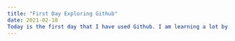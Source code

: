 ```yaml
---
title: "First Day Exploring Github"
date: 2021-02-18
Today is the first day that I have used Github. I am learning a lot by following the tutorials provided. I am sure that I will continue to learn more as I explore the tutorials provided. My husband is a programmer. I have no experience programming, so this is a whole new world, perhaps even galaxy for me. I am excited to learn more about Github, but most importantly: programming concepts, languages, tools, kand applications. 
---
```

